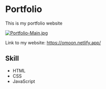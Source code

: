 # Portfolio
This is my portfolio website

[![Portfolio-Main.jpg](https://i.postimg.cc/6qHSLdhC/Portfolio-Main.jpg)](https://postimg.cc/30vn30Vw)

Link to my website: https://omoon.netlify.app/

## Skill
- HTML 
- CSS 
- JavaScript
